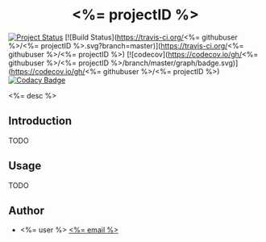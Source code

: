 <h1 align="center"> <%= projectID %> </h1>

[![Project Status](http://www.repostatus.org/badges/latest/active.svg)](http://www.repostatus.org/#active)
[![Build Status](https://travis-ci.org/<%= githubuser %>/<%= projectID %>.svg?branch=master)](https://travis-ci.org/<%= githubuser %>/<%= projectID %>)
[![codecov](https://codecov.io/gh/<%= githubuser %>/<%= projectID %>/branch/master/graph/badge.svg)](https://codecov.io/gh/<%= githubuser %>/<%= projectID %>)
[![Codacy Badge]()]()

<%= desc %>

## Introduction

TODO

## Usage

TODO

## Author

* <%= user %> <a href="mailto:<%= email %>"><%= email %></a>

